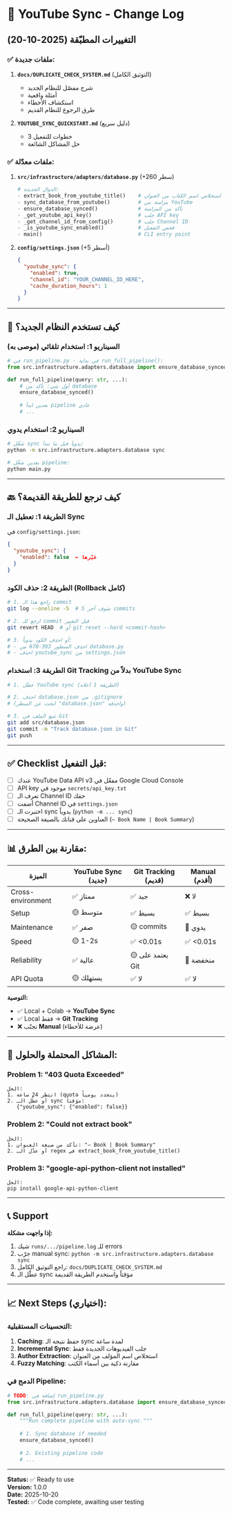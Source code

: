 # 📝 YouTube Sync - Change Log

## التغييرات المطبّقة (2025-10-20)

### ✅ ملفات جديدة:

1. **`docs/DUPLICATE_CHECK_SYSTEM.md`** (التوثيق الكامل)
   - شرح مفصّل للنظام الجديد
   - أمثلة واقعية
   - استكشاف الأخطاء
   - طرق الرجوع للنظام القديم

2. **`YOUTUBE_SYNC_QUICKSTART.md`** (دليل سريع)
   - 3 خطوات للتفعيل
   - حل المشاكل الشائعة

### ✅ ملفات معدّلة:

1. **`src/infrastructure/adapters/database.py`** (+260 سطر)
   ```python
   # الدوال الجديدة:
   - extract_book_from_youtube_title()    # استخلاص اسم الكتاب من العنوان
   - sync_database_from_youtube()         # مزامنة من YouTube
   - ensure_database_synced()             # تأكد من المزامنة
   - _get_youtube_api_key()               # جلب API key
   - _get_channel_id_from_config()        # جلب Channel ID
   - _is_youtube_sync_enabled()           # فحص التفعيل
   - main()                               # CLI entry point
   ```

2. **`config/settings.json`** (+5 أسطر)
   ```json
   {
     "youtube_sync": {
       "enabled": true,
       "channel_id": "YOUR_CHANNEL_ID_HERE",
       "cache_duration_hours": 1
     }
   }
   ```

---

## 🔄 كيف تستخدم النظام الجديد؟

### **السيناريو 1: استخدام تلقائي (موصى به)**

```python
# في run_pipeline.py - في بداية run_full_pipeline():
from src.infrastructure.adapters.database import ensure_database_synced

def run_full_pipeline(query: str, ...):
    # أول شي: تأكد من database
    ensure_database_synced()
    
    # بعدين ابدأ pipeline عادي
    # ...
```

### **السيناريو 2: استخدام يدوي**

```bash
# شغّل sync يدوياً قبل ما تبدأ:
python -m src.infrastructure.adapters.database sync

# بعدين شغّل pipeline:
python main.py
```

---

## 🔙 كيف ترجع للطريقة القديمة؟

### **الطريقة 1: تعطيل الـ Sync**

في `config/settings.json`:
```json
{
  "youtube_sync": {
    "enabled": false  ← غيّرها
  }
}
```

### **الطريقة 2: حذف الكود (Rollback كامل)**

```bash
# 1. راجع هذا الـ commit
git log --oneline -5  # شوف آخر 5 commits

# 2. ارجع للـ commit قبل التغيير
git revert HEAD  # أو git reset --hard <commit-hash>

# 3. أو احذف الكود يدوياً:
# - احذف السطور 393-670 من database.py
# - احذف youtube_sync من settings.json
```

### **الطريقة 3: استخدام Git Tracking بدلاً من YouTube Sync**

```bash
# 1. عطّل YouTube sync (الطريقة 1 أعلاه)

# 2. احذف database.json من .gitignore
# (ابحث عن السطر "database.json" واحذفه)

# 3. تتبع الملف في Git
git add src/database.json
git commit -m "Track database.json in Git"
git push
```

---

## ✅ Checklist قبل التفعيل:

- [ ] عندك YouTube Data API v3 مفعّل في Google Cloud Console
- [ ] API key موجود في `secrets/api_key.txt`
- [ ] تعرف الـ Channel ID حقك
- [ ] أضفت Channel ID في `settings.json`
- [ ] اختبرت الـ sync يدوياً (`python -m ... sync`)
- [ ] العناوين على قناتك بالصيغة الصحيحة (`– Book Name | Book Summary`)

---

## 📊 مقارنة بين الطرق:

| الميزة | YouTube Sync (جديد) | Git Tracking (قديم) | Manual (أقدم) |
|--------|---------------------|---------------------|----------------|
| Cross-environment | ✅ ممتاز | ✅ جيد | ❌ لا |
| Setup | 🟡 متوسط | ✅ بسيط | ✅ بسيط |
| Maintenance | ✅ صفر | 🟡 commits | 🔴 يدوي |
| Speed | 🟡 1-2s | ✅ <0.01s | ✅ <0.01s |
| Reliability | ✅ عالية | 🟡 يعتمد على Git | 🔴 منخفضة |
| API Quota | 🟡 يستهلك | ✅ لا | ✅ لا |

**التوصية:**
- ✅ Local + Colab → **YouTube Sync**
- ✅ Local فقط → **Git Tracking**
- ❌ تجنّب **Manual** (عرضة للأخطاء)

---

## 🐛 المشاكل المحتملة والحلول:

### Problem 1: "403 Quota Exceeded"
```
الحل:
1. انتظر 24 ساعة (quota يتجدد يومياً)
2. أو عطّل الـ sync مؤقتاً:
   {"youtube_sync": {"enabled": false}}
```

### Problem 2: "Could not extract book"
```
الحل:
1. تأكد من صيغة العنوان: "– Book | Book Summary"
2. أو عدّل الـ regex في extract_book_from_youtube_title()
```

### Problem 3: "google-api-python-client not installed"
```
الحل:
pip install google-api-python-client
```

---

## 📞 Support

**إذا واجهت مشكلة:**

1. شيك `runs/.../pipeline.log` للـ errors
2. جرّب manual sync: `python -m src.infrastructure.adapters.database sync`
3. راجع التوثيق الكامل: `docs/DUPLICATE_CHECK_SYSTEM.md`
4. عطّل الـ sync مؤقتاً واستخدم الطريقة القديمة

---

## 📈 Next Steps (اختياري):

### التحسينات المستقبلية:

1. **Caching**: حفظ نتيجة الـ sync لمدة ساعة
2. **Incremental Sync**: جلب الفيديوهات الجديدة فقط
3. **Author Extraction**: استخلاص اسم المؤلف من العنوان
4. **Fuzzy Matching**: مقارنة ذكية بين أسماء الكتب

### الدمج في Pipeline:

```python
# TODO: إضافة في run_pipeline.py
from src.infrastructure.adapters.database import ensure_database_synced

def run_full_pipeline(query: str, ...):
    """Run complete pipeline with auto-sync."""
    
    # 1. Sync database if needed
    ensure_database_synced()
    
    # 2. Existing pipeline code
    # ...
```

---

**Status:** ✅ Ready to use  
**Version:** 1.0.0  
**Date:** 2025-10-20  
**Tested:** ✅ Code complete, awaiting user testing
